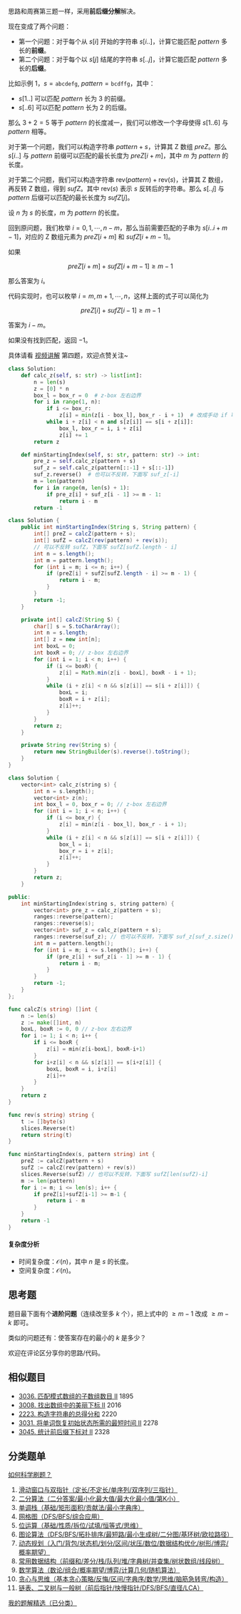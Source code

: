 思路和周赛第三题一样，采用**前后缀分解**解决。

现在变成了两个问题：

- 第一个问题：对于每个从 $s[i]$ 开始的字符串 $s[i..]$，计算它能匹配 $\textit{pattern}$ 多长的**前缀**。
- 第二个问题：对于每个以 $s[j]$ 结尾的字符串 $s[..j]$，计算它能匹配 $\textit{pattern}$ 多长的**后缀**。

比如示例 1，$s=\texttt{abcdefg},\ \textit{pattern}=\texttt{bcdffg}$，其中：

- $s[1..]$ 可以匹配 $\textit{pattern}$ 长为 $3$ 的前缀。
- $s[..6]$ 可以匹配 $\textit{pattern}$ 长为 $2$ 的后缀。

那么 $3+2=5$ 等于 $\textit{pattern}$ 的长度减一，我们可以修改一个字母使得 $s[1..6]$ 与 $\textit{pattern}$ 相等。

对于第一个问题，我们可以构造字符串 $\textit{pattern} + s$，计算其 Z 数组 $\textit{preZ}$。那么 $s[i..]$ 与 $\textit{pattern}$ 前缀可以匹配的最长长度为 $\textit{preZ}[i+m]$，其中 $m$ 为 $\textit{pattern}$ 的长度。

对于第二个问题，我们可以构造字符串 $\text{rev}(\textit{pattern}) + \text{rev}(s)$，计算其 Z 数组，再反转 Z 数组，得到 $\textit{sufZ}$。其中 $\text{rev}(s)$ 表示 $s$ 反转后的字符串。那么 $s[..j]$ 与 $\textit{pattern}$ 后缀可以匹配的最长长度为 $\textit{sufZ}[j]$。

设 $n$ 为 $s$ 的长度，$m$ 为 $\textit{pattern}$ 的长度。

回到原问题，我们枚举 $i=0,1,\cdots,n-m$，那么当前需要匹配的子串为 $s[i..i+m-1]$，对应的 Z 数组元素为 $\textit{preZ}[i+m]$ 和 $\textit{sufZ}[i+m-1]$。

如果 

$$
\textit{preZ}[i+m] + \textit{sufZ}[i+m-1]\ge m-1
$$

那么答案为 $i$。

代码实现时，也可以枚举 $i=m,m+1,\cdots,n$，这样上面的式子可以简化为

$$
\textit{preZ}[i] + \textit{sufZ}[i-1]\ge m-1
$$

答案为 $i-m$。

如果没有找到匹配，返回 $-1$。

具体请看 [视频讲解](https://www.bilibili.com/video/BV1bjxyewEQV/) 第四题，欢迎点赞关注~

```py [sol-Python3]
class Solution:
    def calc_z(self, s: str) -> list[int]:
        n = len(s)
        z = [0] * n
        box_l = box_r = 0  # z-box 左右边界
        for i in range(1, n):
            if i <= box_r:
                z[i] = min(z[i - box_l], box_r - i + 1)  # 改成手动 if 可以加快速度
            while i + z[i] < n and s[z[i]] == s[i + z[i]]:
                box_l, box_r = i, i + z[i]
                z[i] += 1
        return z

    def minStartingIndex(self, s: str, pattern: str) -> int:
        pre_z = self.calc_z(pattern + s)
        suf_z = self.calc_z(pattern[::-1] + s[::-1])
        suf_z.reverse()  # 也可以不反转，下面写 suf_z[-i]
        m = len(pattern)
        for i in range(m, len(s) + 1):
            if pre_z[i] + suf_z[i - 1] >= m - 1:
                return i - m
        return -1
```

```java [sol-Java]
class Solution {
    public int minStartingIndex(String s, String pattern) {
        int[] preZ = calcZ(pattern + s);
        int[] sufZ = calcZ(rev(pattern) + rev(s));
        // 可以不反转 sufZ，下面写 sufZ[sufZ.length - i]
        int n = s.length();
        int m = pattern.length();
        for (int i = m; i <= n; i++) {
            if (preZ[i] + sufZ[sufZ.length - i] >= m - 1) {
                return i - m;
            }
        }
        return -1;
    }

    private int[] calcZ(String S) {
        char[] s = S.toCharArray();
        int n = s.length;
        int[] z = new int[n];
        int boxL = 0;
        int boxR = 0; // z-box 左右边界
        for (int i = 1; i < n; i++) {
            if (i <= boxR) {
                z[i] = Math.min(z[i - boxL], boxR - i + 1);
            }
            while (i + z[i] < n && s[z[i]] == s[i + z[i]]) {
                boxL = i;
                boxR = i + z[i];
                z[i]++;
            }
        }
        return z;
    }

    private String rev(String s) {
        return new StringBuilder(s).reverse().toString();
    }
}
```

```cpp [sol-C++]
class Solution {
    vector<int> calc_z(string s) {
        int n = s.length();
        vector<int> z(n);
        int box_l = 0, box_r = 0; // z-box 左右边界
        for (int i = 1; i < n; i++) {
            if (i <= box_r) {
                z[i] = min(z[i - box_l], box_r - i + 1);
            }
            while (i + z[i] < n && s[z[i]] == s[i + z[i]]) {
                box_l = i;
                box_r = i + z[i];
                z[i]++;
            }
        }
        return z;
    }

public:
    int minStartingIndex(string s, string pattern) {
        vector<int> pre_z = calc_z(pattern + s);
        ranges::reverse(pattern);
        ranges::reverse(s);
        vector<int> suf_z = calc_z(pattern + s);
        ranges::reverse(suf_z); // 也可以不反转，下面写 suf_z[suf_z.size() - i]
        int m = pattern.length();
        for (int i = m; i <= s.length(); i++) {
            if (pre_z[i] + suf_z[i - 1] >= m - 1) {
                return i - m;
            }
        }
        return -1;
    }
};
```

```go [sol-Go]
func calcZ(s string) []int {
	n := len(s)
	z := make([]int, n)
	boxL, boxR := 0, 0 // z-box 左右边界
	for i := 1; i < n; i++ {
		if i <= boxR {
			z[i] = min(z[i-boxL], boxR-i+1)
		}
		for i+z[i] < n && s[z[i]] == s[i+z[i]] {
			boxL, boxR = i, i+z[i]
			z[i]++
		}
	}
	return z
}

func rev(s string) string {
	t := []byte(s)
	slices.Reverse(t)
	return string(t)
}

func minStartingIndex(s, pattern string) int {
	preZ := calcZ(pattern + s)
	sufZ := calcZ(rev(pattern) + rev(s))
	slices.Reverse(sufZ) // 也可以不反转，下面写 sufZ[len(sufZ)-i]
	m := len(pattern)
	for i := m; i <= len(s); i++ {
		if preZ[i]+sufZ[i-1] >= m-1 {
			return i - m
		}
	}
	return -1
}
```

#### 复杂度分析

- 时间复杂度：$\mathcal{O}(n)$，其中 $n$ 是 $s$ 的长度。
- 空间复杂度：$\mathcal{O}(n)$。

## 思考题

题目最下面有个**进阶问题**（连续改至多 $k$ 个），把上式中的 $\ge m-1$ 改成 $\ge m-k$ 即可。

类似的问题还有：使答案存在的最小的 $k$ 是多少？

欢迎在评论区分享你的思路/代码。

## 相似题目

- [3036. 匹配模式数组的子数组数目 II](https://leetcode.cn/problems/number-of-subarrays-that-match-a-pattern-ii/) 1895
- [3008. 找出数组中的美丽下标 II](https://leetcode.cn/problems/find-beautiful-indices-in-the-given-array-ii/) 2016
- [2223. 构造字符串的总得分和](https://leetcode.cn/problems/sum-of-scores-of-built-strings/) 2220
- [3031. 将单词恢复初始状态所需的最短时间 II](https://leetcode.cn/problems/minimum-time-to-revert-word-to-initial-state-ii/) 2278
- [3045. 统计前后缀下标对 II](https://leetcode.cn/problems/count-prefix-and-suffix-pairs-ii/) 2328

## 分类题单

[如何科学刷题？](https://leetcode.cn/circle/discuss/RvFUtj/)

1. [滑动窗口与双指针（定长/不定长/单序列/双序列/三指针）](https://leetcode.cn/circle/discuss/0viNMK/)
2. [二分算法（二分答案/最小化最大值/最大化最小值/第K小）](https://leetcode.cn/circle/discuss/SqopEo/)
3. [单调栈（基础/矩形面积/贡献法/最小字典序）](https://leetcode.cn/circle/discuss/9oZFK9/)
4. [网格图（DFS/BFS/综合应用）](https://leetcode.cn/circle/discuss/YiXPXW/)
5. [位运算（基础/性质/拆位/试填/恒等式/思维）](https://leetcode.cn/circle/discuss/dHn9Vk/)
6. [图论算法（DFS/BFS/拓扑排序/最短路/最小生成树/二分图/基环树/欧拉路径）](https://leetcode.cn/circle/discuss/01LUak/)
7. [动态规划（入门/背包/状态机/划分/区间/状压/数位/数据结构优化/树形/博弈/概率期望）](https://leetcode.cn/circle/discuss/tXLS3i/)
8. [常用数据结构（前缀和/差分/栈/队列/堆/字典树/并查集/树状数组/线段树）](https://leetcode.cn/circle/discuss/mOr1u6/)
9. [数学算法（数论/组合/概率期望/博弈/计算几何/随机算法）](https://leetcode.cn/circle/discuss/IYT3ss/)
10. [贪心与思维（基本贪心策略/反悔/区间/字典序/数学/思维/脑筋急转弯/构造）](https://leetcode.cn/circle/discuss/g6KTKL/)
11. [链表、二叉树与一般树（前后指针/快慢指针/DFS/BFS/直径/LCA）](https://leetcode.cn/circle/discuss/K0n2gO/)

[我的题解精选（已分类）](https://github.com/EndlessCheng/codeforces-go/blob/master/leetcode/SOLUTIONS.md)
